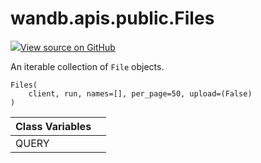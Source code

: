 # wandb.apis.public.Files

[![](https://www.tensorflow.org/images/GitHub-Mark-32px.png)View source on GitHub](https://www.github.com/wandb/client/tree/v0.10.31/wandb/apis/public.py#L1596-L1659)

An iterable collection of `File` objects.

```text
Files(
    client, run, names=[], per_page=50, upload=(False)
)
```

| Class Variables |  |
| :--- | :--- |
|  QUERY |  |


